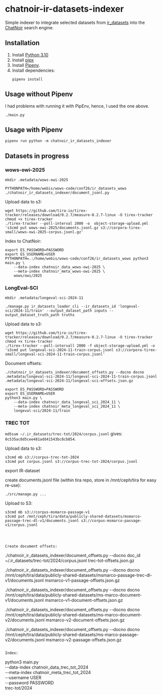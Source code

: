 # chatnoir-ir-datasets-indexer

Simple indexer to integrate selected datasets from [ir_datasets](https://ir-datasets.com) into the [ChatNoir](https://chatnoir.eu) search engine.

## Installation

1. Install [Python 3.10](https://python.org/downloads/)
2. Install [pipx](https://pipxproject.github.io/pipx/installation/#install-pipx)
3. Install [Pipenv](https://pipenv.pypa.io/en/latest/install/#isolated-installation-of-pipenv-with-pipx).
4. Install dependencies:
    ```shell
    pipenv install
    ```

## Usage without Pipenv

I had problems with running it with PipEnv, hence, I used the one above.

```shell
./main.py
```

## Usage with Pipenv

```shell
pipenv run python -m chatnoir_ir_datasets_indexer
```

## Datasets in progress

### wows-owi-2025


```
mkdir .metadata/wows-owi-2025
```

```
PYTHONPATH=/home/webis/wows-code/conf26/ir_datasets_wows ./chatnoir_ir_datasets_indexer/document_jsonl.py
```

Upload data to s3:
```
wget https://github.com/tira-io/tirex-tracker/releases/download/0.2.7/measure-0.2.7-linux -O tirex-tracker
chmod +x tirex-tracker
./tirex-tracker --poll-interval 2000 -o  object-storage-upload.yml 's3cmd put wows-owi-2025/documents.jsonl.gz s3://corpora-tirex-small/wows-owi-2025-corpus.jsonl.gz'
```

Index to ChatNoir:

```
export ES_PASSWORD=PASSWORD
export ES_USERNAME=USER
PYTHONPATH=.:/home/webis/wows-code/conf26/ir_datasets_wows python3 main.py \
	--data-index chatnoir_data_wows-owi-2025 \
	--meta-index chatnoir_meta_wows-owi-2025 \
	wows/owi/2025
```



### LongEval-SCI

```
mkdir .metadata/longeval-sci-2024-11
```

```
./manage.py ir_datasets_loader_cli --ir_datasets_id 'longeval-sci/2024-11/train' --output_dataset_path inputs --output_dataset_truth_path truths
```

Upload data to s3:
```
wget https://github.com/tira-io/tirex-tracker/releases/download/0.2.7/measure-0.2.7-linux -O tirex-tracker
chmod +x tirex-tracker
./tirex-tracker --poll-intervall 2000 -f object-storage-upload.yml -o 's3cmd put longeval-sci-2024-11-train-corpus.jsonl s3://corpora-tirex-small/longeval-sci-2024-11-train-corpus.jsonl'
```

Document offsets:
```
./chatnoir_ir_datasets_indexer/document_offsets.py --docno docno .metadata/longeval-sci-2024-11/longeval-sci-2024-11-train-corpus.jsonl .metadata/longeval-sci-2024-11/longeval-sci-offsets.json.gz
```

```
export ES_PASSWORD=PASSWORD
export ES_USERNAME=USER
python3 main.py \
	--data-index chatnoir_data_longeval_sci_2024_11 \
	--meta-index chatnoir_meta_longeval_sci_2024_11 \
	longeval-sci/2024-11/train
```

### TREC TOT

`md5sum ~/.ir_datasets/trec-tot/2024/corpus.jsonl` gives: `0c535ac8d5cee481add41543bc8cb854`.

Upload data to s3:
```
s3cmd mb s3://corpus-trec-tot-2024
s3cmd put corpus.jsonl s3://corpus-trec-tot-2024/corpus.jsonl
```

export IR-dataset

create documents.jsonl file (within tira repo, store in /mnt/ceph/tira for easy re-use):

```
./src/manage.py ...
```

Upload to S3:

```
s3cmd mb s3://corpus-msmarco-passage-v1
s3cmd put /mnt/ceph/tira/data/publicly-shared-datasets/msmarco-passage-trec-dl-v1/documents.jsonl s3://corpus-msmarco-passage-v1/corpus.jsonl




Create document offsets:
```
./chatnoir_ir_datasets_indexer/document_offsets.py --docno doc_id ~/.ir_datasets/trec-tot/2024/corpus.jsonl trec-tot-offsets.json.gz

./chatnoir_ir_datasets_indexer/document_offsets.py --docno docno /mnt/ceph/tira/data/publicly-shared-datasets/msmarco-passage-trec-dl-v1/documents.jsonl msmarco-v1-passage-offsets.json.gz



./chatnoir_ir_datasets_indexer/document_offsets.py --docno docno /mnt/ceph/tira/data/publicly-shared-datasets/ms-marco-document-v1/documents.jsonl msmarco-v1-document-offsets.json.gz

./chatnoir_ir_datasets_indexer/document_offsets.py --docno docno /mnt/ceph/tira/data/publicly-shared-datasets/ms-marco-document-v2/documents.jsonl msmarco-v2-document-offsets.json.gz

./chatnoir_ir_datasets_indexer/document_offsets.py --docno docno /mnt/ceph/tira/data/publicly-shared-datasets/ms-marco-passage-v2/documents.jsonl msmarco-v2-passage-offsets.json.gz



```

Index:
```
python3 main.py \
	--data-index chatnoir_data_trec_tot_2024 \
	--meta-index chatnoir_meta_trec_tot_2024 \
	--username USER \
	--password PASSWORD \
	trec-tot/2024
```
